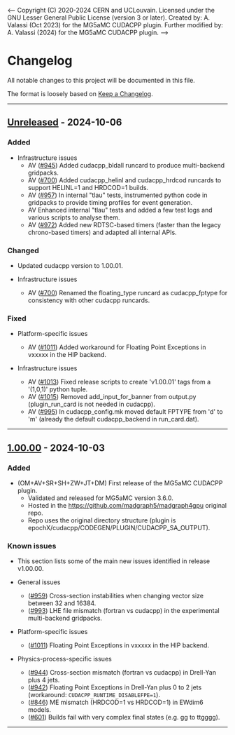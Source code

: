 <--
Copyright (C) 2020-2024 CERN and UCLouvain.
Licensed under the GNU Lesser General Public License (version 3 or later).
Created by: A. Valassi (Oct 2023) for the MG5aMC CUDACPP plugin.
Further modified by: A. Valassi (2024) for the MG5aMC CUDACPP plugin.
-->

# Changelog

All notable changes to this project will be documented in this file.

The format is loosely based on [Keep a Changelog](https://keepachangelog.com).

--------------------------------------------------------------------------------

## [Unreleased] - 2024-10-06

### Added

- Infrastructure issues
  - AV ([#945]) Added cudacpp_bldall runcard to produce multi-backend gridpacks.
  - AV ([#700]) Added cudacpp_helinl and cudacpp_hrdcod runcards to support HELINL=1 and HRDCOD=1 builds.
  - AV ([#957]) In internal "tlau" tests, instrumented python code in gridpacks to provide timing profiles for event generation.
  - AV Enhanced internal "tlau" tests and added a few test logs and various scripts to analyse them.
  - AV ([#972]) Added new RDTSC-based timers (faster than the legacy chrono-based timers) and adapted all internal APIs.

### Changed

- Updated cudacpp version to 1.00.01.

- Infrastructure issues
  - AV ([#700]) Renamed the floating_type runcard as cudacpp_fptype for consistency with other cudacpp runcards.

### Fixed

- Platform-specific issues
  - AV ([#1011]) Added workaround for Floating Point Exceptions in vxxxxx in the HIP backend.

- Infrastructure issues
  - AV ([#1013]) Fixed release scripts to create 'v1.00.01' tags from a '(1,0,1)' python tuple.
  - AV ([#1015]) Removed add_input_for_banner from output.py (plugin_run_card is not needed in cudacpp).
  - AV ([#995]) In cudacpp_config.mk moved default FPTYPE from 'd' to 'm' (already the default cudacpp_backend in run_card.dat).

--------------------------------------------------------------------------------

## [1.00.00] - 2024-10-03

### Added

- (OM+AV+SR+SH+ZW+JT+DM) First release of the MG5aMC CUDACPP plugin.
  - Validated and released for MG5aMC version 3.6.0.
  - Hosted in the https://github.com/madgraph5/madgraph4gpu original repo.
  - Repo uses the original directory structure (plugin is epochX/cudacpp/CODEGEN/PLUGIN/CUDACPP_SA_OUTPUT).

### Known issues

- This section lists some of the main new issues identified in release v1.00.00.

- General issues
  - ([#959]) Cross-section instabilities when changing vector size between 32 and 16384.
  - ([#993]) LHE file mismatch (fortran vs cudacpp) in the experimental multi-backend gridpacks.

- Platform-specific issues
  - ([#1011]) Floating Point Exceptions in vxxxxx in the HIP backend.

- Physics-process-specific issues
  - ([#944]) Cross-section mismatch (fortran vs cudacpp) in Drell-Yan plus 4 jets.
  - ([#942]) Floating Point Exceptions in Drell-Yan plus 0 to 2 jets (workaround: `CUDACPP_RUNTIME_DISABLEFPE=1`).
  - ([#846]) ME mismatch (HRDCOD=1 vs HRDCOD=1) in EWdim6 models.
  - ([#601]) Builds fail with very complex final states (e.g. gg to ttgggg).

--------------------------------------------------------------------------------

[1.00.00]: https://github.com/madgraph5/madgraph4gpu/releases/tag/cudacpp_for3.6.0_v1.00.00
[Unreleased]: https://github.com/madgraph5/madgraph4gpu/releases/compare/cudacpp_for3.6.0_v1.00.00...HEAD

[#601]: https://github.com/madgraph5/madgraph4gpu/issues/601
[#700]: https://github.com/madgraph5/madgraph4gpu/issues/700
[#846]: https://github.com/madgraph5/madgraph4gpu/issues/846
[#942]: https://github.com/madgraph5/madgraph4gpu/issues/942
[#944]: https://github.com/madgraph5/madgraph4gpu/issues/944
[#945]: https://github.com/madgraph5/madgraph4gpu/issues/945
[#957]: https://github.com/madgraph5/madgraph4gpu/issues/957
[#959]: https://github.com/madgraph5/madgraph4gpu/issues/959
[#972]: https://github.com/madgraph5/madgraph4gpu/issues/972
[#993]: https://github.com/madgraph5/madgraph4gpu/issues/993
[#995]: https://github.com/madgraph5/madgraph4gpu/issues/995
[#1011]: https://github.com/madgraph5/madgraph4gpu/issues/1011
[#1013]: https://github.com/madgraph5/madgraph4gpu/issues/1013
[#1015]: https://github.com/madgraph5/madgraph4gpu/issues/1015

